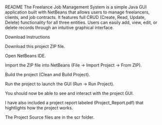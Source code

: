 README
The Freelance Job Management System is a simple Java GUI application built with NetBeans that allows users to manage freelancers, clients, and job contracts. It features full CRUD (Create, Read, Update, Delete) functionality for all three entities. Users can easily add, view, edit, or delete records through an intuitive graphical interface.


Download Instructions


Download this project ZIP file.

Open NetBeans IDE.

Import the ZIP file into NetBeans (File → Import Project → From ZIP).

Build the project (Clean and Build Project).

Run the project to launch the GUI (Run → Run Project).

You should now be able to see and interact with the project GUI.

I have also included a project report labeled (Project_Report.pdf) that hightlights how the project works.

The Project Source files are in the scr folder.
